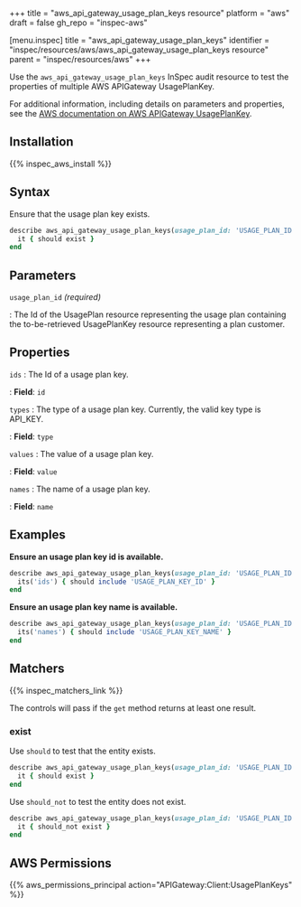+++
title = "aws_api_gateway_usage_plan_keys resource"
platform = "aws"
draft = false
gh_repo = "inspec-aws"

[menu.inspec]
title = "aws_api_gateway_usage_plan_keys"
identifier = "inspec/resources/aws/aws_api_gateway_usage_plan_keys resource"
parent = "inspec/resources/aws"
+++

Use the `aws_api_gateway_usage_plan_keys` InSpec audit resource to test the properties of multiple AWS APIGateway UsagePlanKey.

For additional information, including details on parameters and properties, see the [AWS documentation on AWS APIGateway UsagePlanKey](https://docs.aws.amazon.com/AWSCloudFormation/latest/UserGuide/aws-resource-apigateway-usageplankey.html).

## Installation

{{% inspec_aws_install %}}

## Syntax

Ensure that the usage plan key exists.

```ruby
describe aws_api_gateway_usage_plan_keys(usage_plan_id: 'USAGE_PLAN_ID') do
  it { should exist }
end
```

## Parameters

`usage_plan_id` _(required)_

: The Id of the UsagePlan resource representing the usage plan containing the to-be-retrieved UsagePlanKey resource representing a plan customer.

## Properties

`ids`
: The Id of a usage plan key.

: **Field**: `id`

`types`
: The type of a usage plan key. Currently, the valid key type is API_KEY.

: **Field**: `type`

`values`
: The value of a usage plan key.

: **Field**: `value`

`names`
: The name of a usage plan key.

: **Field**: `name`

## Examples

**Ensure an usage plan key id is available.**

```ruby
describe aws_api_gateway_usage_plan_keys(usage_plan_id: 'USAGE_PLAN_ID') do
  its('ids') { should include 'USAGE_PLAN_KEY_ID' }
end
```

**Ensure an usage plan key name is available.**

```ruby
describe aws_api_gateway_usage_plan_keys(usage_plan_id: 'USAGE_PLAN_ID') do
  its('names') { should include 'USAGE_PLAN_KEY_NAME' }
end
```

## Matchers

{{% inspec_matchers_link %}}

The controls will pass if the `get` method returns at least one result.

### exist

Use `should` to test that the entity exists.

```ruby
describe aws_api_gateway_usage_plan_keys(usage_plan_id: 'USAGE_PLAN_ID') do
  it { should exist }
end
```

Use `should_not` to test the entity does not exist.

```ruby
describe aws_api_gateway_usage_plan_keys(usage_plan_id: 'USAGE_PLAN_ID') do
  it { should_not exist }
end
```

## AWS Permissions

{{% aws_permissions_principal action="APIGateway:Client:UsagePlanKeys" %}}

